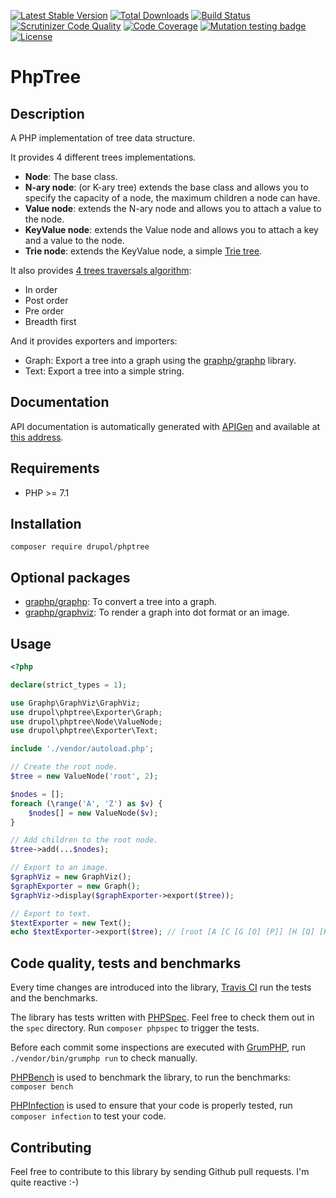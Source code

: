 [![Latest Stable Version](https://poser.pugx.org/drupol/phptree/v/stable)](https://packagist.org/packages/drupol/phptree)
 [![Total Downloads](https://poser.pugx.org/drupol/phptree/downloads)](https://packagist.org/packages/drupol/phptree)
 [![Build Status](https://travis-ci.org/drupol/phptree.svg?branch=master)](https://travis-ci.org/drupol/phptree)
 [![Scrutinizer Code Quality](https://scrutinizer-ci.com/g/drupol/phptree/badges/quality-score.png?b=master)](https://scrutinizer-ci.com/g/drupol/phptree/?branch=master)
 [![Code Coverage](https://scrutinizer-ci.com/g/drupol/phptree/badges/coverage.png?b=master)](https://scrutinizer-ci.com/g/drupol/phptree/?branch=master)
 [![Mutation testing badge](https://badge.stryker-mutator.io/github.com/drupol/phptree/master)](https://stryker-mutator.github.io)
 [![License](https://poser.pugx.org/drupol/phptree/license)](https://packagist.org/packages/drupol/phptree)

# PhpTree

## Description

A PHP implementation of tree data structure.

It provides 4 different trees implementations.
* **Node**: The base class.
* **N-ary node**: (or K-ary tree) extends the base class and allows you to specify the capacity of a node, the maximum children a node can have.
* **Value node**: extends the N-ary node and allows you to attach a value to the node.
* **KeyValue node**: extends the Value node and allows you to attach a key and a value to the node.
* **Trie node**: extends the KeyValue node, a simple [Trie tree](https://en.wikipedia.org/wiki/Trie).

It also provides [4 trees traversals algorithm](https://en.wikipedia.org/wiki/Tree_traversal):
* In order
* Post order
* Pre order
* Breadth first

And it provides exporters and importers:
* Graph: Export a tree into a graph using the [graphp/graphp](https://github.com/graphp/graph) library.
* Text: Export a tree into a simple string.

## Documentation

API documentation is automatically generated with [APIGen](https://github.com/ApiGen/ApiGen) and available at [this address](https://not-a-number.io/phptree/).

## Requirements

* PHP >= 7.1

## Installation

```composer require drupol/phptree```

## Optional packages

* [graphp/graphp](https://github.com/graphp/graph): To convert a tree into a graph.
* [graphp/graphviz](https://github.com/graphp/graphviz): To render a graph into dot format or an image.

## Usage

```php
<?php

declare(strict_types = 1);

use Graphp\GraphViz\GraphViz;
use drupol\phptree\Exporter\Graph;
use drupol\phptree\Node\ValueNode;
use drupol\phptree\Exporter\Text;

include './vendor/autoload.php';

// Create the root node.
$tree = new ValueNode('root', 2);

$nodes = [];
foreach (\range('A', 'Z') as $v) {
    $nodes[] = new ValueNode($v);
}

// Add children to the root node.
$tree->add(...$nodes);

// Export to an image.
$graphViz = new GraphViz();
$graphExporter = new Graph();
$graphViz->display($graphExporter->export($tree));

// Export to text.
$textExporter = new Text();
echo $textExporter->export($tree); // [root [A [C [G [O] [P]] [H [Q] [R]]] [D [I [S] [T]] [J [U] [V]]]] [B [E [K [W] [X]] [L [Y] [Z]]] [F [M] [N]]]]⏎
```

## Code quality, tests and benchmarks

Every time changes are introduced into the library, [Travis CI](https://travis-ci.org/drupol/phptree/builds) run the tests and the benchmarks.

The library has tests written with [PHPSpec](http://www.phpspec.net/).
Feel free to check them out in the `spec` directory. Run `composer phpspec` to trigger the tests.

Before each commit some inspections are executed with [GrumPHP](https://github.com/phpro/grumphp), run `./vendor/bin/grumphp run` to check manually.

[PHPBench](https://github.com/phpbench/phpbench) is used to benchmark the library, to run the benchmarks: `composer bench`

[PHPInfection](https://github.com/infection/infection) is used to ensure that your code is properly tested, run `composer infection` to test your code.

## Contributing

Feel free to contribute to this library by sending Github pull requests. I'm quite reactive :-)
